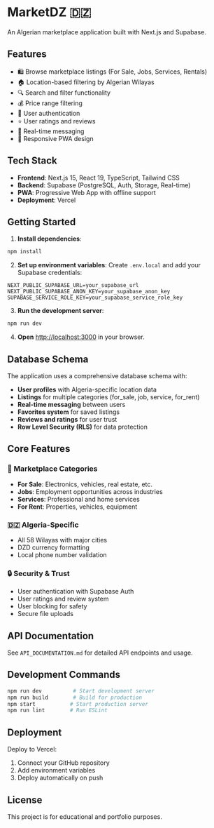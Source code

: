 # MarketDZ 🇩🇿

An Algerian marketplace application built with Next.js and Supabase.

## Features

- 🛍️ Browse marketplace listings (For Sale, Jobs, Services, Rentals)
- 🏠 Location-based filtering by Algerian Wilayas
- 🔍 Search and filter functionality
- 💰 Price range filtering
- 👤 User authentication
- ⭐ User ratings and reviews
- 💬 Real-time messaging
- 📱 Responsive PWA design

## Tech Stack

- **Frontend**: Next.js 15, React 19, TypeScript, Tailwind CSS
- **Backend**: Supabase (PostgreSQL, Auth, Storage, Real-time)
- **PWA**: Progressive Web App with offline support
- **Deployment**: Vercel

## Getting Started

1. **Install dependencies**:
```bash
npm install
```

2. **Set up environment variables**:
Create `.env.local` and add your Supabase credentials:
```env
NEXT_PUBLIC_SUPABASE_URL=your_supabase_url
NEXT_PUBLIC_SUPABASE_ANON_KEY=your_supabase_anon_key
SUPABASE_SERVICE_ROLE_KEY=your_supabase_service_role_key
```

3. **Run the development server**:
```bash
npm run dev
```

4. **Open** [http://localhost:3000](http://localhost:3000) in your browser.

## Database Schema

The application uses a comprehensive database schema with:
- **User profiles** with Algeria-specific location data
- **Listings** for multiple categories (for_sale, job, service, for_rent)
- **Real-time messaging** between users
- **Favorites system** for saved listings
- **Reviews and ratings** for user trust
- **Row Level Security (RLS)** for data protection

## Core Features

### 🏪 Marketplace Categories
- **For Sale**: Electronics, vehicles, real estate, etc.
- **Jobs**: Employment opportunities across industries
- **Services**: Professional and home services
- **For Rent**: Properties, vehicles, equipment

### 🇩🇿 Algeria-Specific
- All 58 Wilayas with major cities
- DZD currency formatting
- Local phone number validation

### 🔒 Security & Trust
- User authentication with Supabase Auth
- User ratings and review system
- User blocking for safety
- Secure file uploads

## API Documentation

See `API_DOCUMENTATION.md` for detailed API endpoints and usage.

## Development Commands

```bash
npm run dev          # Start development server
npm run build        # Build for production
npm start           # Start production server
npm run lint        # Run ESLint
```

## Deployment

Deploy to Vercel:
1. Connect your GitHub repository
2. Add environment variables
3. Deploy automatically on push

## License

This project is for educational and portfolio purposes.